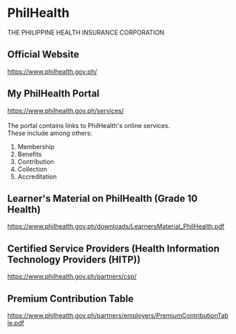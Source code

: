 # PhilHealth
THE PHILIPPINE HEALTH INSURANCE CORPORATION
## Official Website
https://www.philhealth.gov.ph/

## My PhilHealth Portal
https://www.philhealth.gov.ph/services/
</br></br>
The portal contains links to PhilHealth's online services.</br>
These include among others:
1) Membership
2) Benefits
3) Contribution
4) Collection
5) Accreditation

## Learner's Material on PhilHealth (Grade 10 Health)
https://www.philhealth.gov.ph/downloads/LearnersMaterial_PhilHealth.pdf

## Certified Service Providers (Health Information Technology Providers (HITP))
https://www.philhealth.gov.ph/partners/csp/

## Premium Contribution Table
https://www.philhealth.gov.ph/partners/employers/PremiumContributionTable.pdf
